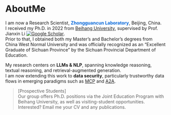AboutMe
======

I am now a Research Scientist, **<span style="color:#0969da;">Zhongguancun Laboratory</span>**, Beijing, China.  
I received my Ph.D. in 2022 from [Beihang University](https://www.buaa.edu.cn/), supervised by Prof. Jianxin Li [![Google Scholar](https://img.shields.io/badge/scholar-14000%2B-blue?logo=googlescholar)](https://scholar.google.com/citations?user=EY2lqD0AAAAJ&hl=zh-CN&oi=ao).  
Prior to that, I obtained both my Master’s and Bachelor’s degrees from China West Normal University and was officially recognized as an “Excellent Graduate of Sichuan Province” by the Sichuan Provincial Department of Education.

My research centers on **LLMs & NLP**, spanning knowledge reasoning, textual reasoning, and retrieval-augmented generation.  
I am now extending this work to **data security**, particularly trustworthy data flows in emerging paradigms such as [MCP](https://modelcontextprotocol.io/introduction) and [A2A](https://developers.googleblog.com/en/a2a-a-new-era-of-agent-interoperability/).

> [Prospective Students]  
> Our group offers Ph.D. positions via the Joint Education Program with Beihang University, as well as visiting-student opportunities.  
> Interested? Email me your CV and any publications.

